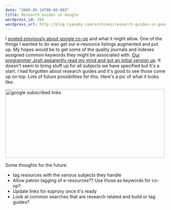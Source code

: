 ```yaml
---
date: "2006-05-14T00:00:00Z"
title: Research Guides in Google
wordpress_id: 264
wordpress_url: http://blog.ryaneby.com/archives/research-guides-in-google/
---
```

I <a href="http://blog.ryaneby.com/archives/google-subscribed-links/">posted previously about google co-op</a> and what it might allow. One of the things I wanted to do was get our e-resource listings augmented and put up. My hopes would be to get some of the quality journals and indexes assigned common keywords they might be associated with. <a href="http://www.patronizing.org/?p=8">Our programmer Josh apparently read my mind and got an initial version up</a>. It doesn't seem to bring stuff up for all subjects we have specified but it's a start. I had forgotten about research guides and it's good to see those come up on top. Lots of future possibilities for this. Here's a pic of what it looks like:

<a href="http://www.flickr.com/photos/ebyryan/146162692/" title="Photo Sharing"><img src="http://static.flickr.com/46/146162692_d067d18389.jpg" width="500" height="216" alt="google subscribed links" /></a>

Some thoughts for the future:

<ul>
<li>tag resources with the various subjects they handle</li>
<li>Allow patron tagging of e-resources?? Use those as keywords for co-op?</li>
<li>Update links for ezproxy once it's ready</li>
<li>Look at common searches that are research related and build or tag guides?</li>
</ul>
